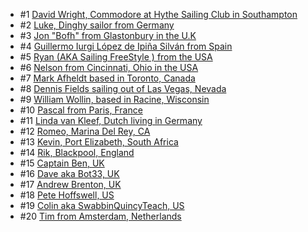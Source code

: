   - #1 [David Wright, Commodore at Hythe Sailing Club in Southampton](https://blog.marineverse.com/marineverse/2020/01/21/vr-sailors-marineverse-cup-community-david-wright.html)
  - #2 [Luke, Dinghy sailor from Germany](https://blog.marineverse.com/marineverse/2020/01/29/vr-sailors-marineverse-cup-community-lucky-luke.html)
  - #3 [Jon "Bofh" from Glastonbury in the U.K](https://blog.marineverse.com/marineverse/2020/02/06/vr-sailors-marineverse-cup-community-jon-bofh.html)
  - #4 [Guillermo Iurgi López de Ipiña Silván from Spain](https://blog.marineverse.com/marineverse/2020/02/13/vr-sailors-marineverse-cup-community-giurgi-lis.html)
  - #5 [Ryan (AKA Sailing FreeStyle ) from the USA](https://blog.marineverse.com/marineverse/2020/02/20/vr-sailors-marineverse-cup-community-sailing-freestyle.html)
  - #6 [Nelson from Cincinnati, Ohio in the USA](https://blog.marineverse.com/marineverse/2020/02/27/vr-sailors-marineverse-cup-community-nelson-livingston.html)
  - #7 [Mark Afheldt based in Toronto, Canada](https://blog.marineverse.com/marineverse/2020/04/23/vr-sailors-marineverse-cup-community-mark-afheldt.html)
  - #8 [Dennis Fields sailing out of Las Vegas, Nevada](https://blog.marineverse.com/marineverse/2020/04/24/vr-sailors-marineverse-cup-community-dennis-fields.html)
  - #9 [William Wollin, based in Racine, Wisconsin](https://blog.marineverse.com/marineverse/2020/05/03/vr-sailors-marineverse-cup-community-william-wollin.html)
  - #10 [Pascal from Paris, France](https://blog.marineverse.com/marineverse/2020/05/08/vr-sailors-marineverse-cup-community-pascal.html)
  - #11 [Linda van Kleef, Dutch living in Germany](https://blog.marineverse.com/marineverse/2020/05/11/vr-sailors-marineverse-cup-community-linda-van-kleef.html)
  - #12 [Romeo, Marina Del Rey, CA](https://blog.marineverse.com/marineverse/2020/05/16/vr-sailors-marineverse-cup-community-romeo.html)
  - #13 [Kevin, Port Elizabeth, South Africa](https://blog.marineverse.com/marineverse/2020/05/29/vr-sailors-marineverse-cup-community-kevin.html)
  - #14 [Rik, Blackpool, England](https://blog.marineverse.com/marineverse/2020/08/18/vr-sailors-marineverse-cup-community-rik.html)
  - #15 [Captain Ben, UK](https://blog.marineverse.com/marineverse/2021/04/08/vr-sailors-marineverse-cup-community-captain-ben.html)
  - #16 [Dave aka Bot33, UK](https://blog.marineverse.com/marineverse/2021/04/11/vr-sailors-marineverse-cup-community-bot33.html)
  - #17 [Andrew Brenton, UK](https://blog.marineverse.com/marineverse/2021/04/14/vr-sailors-marineverse-cup-community-mcdermol.html)
  - #18 [Pete Hoffswell, US](https://blog.marineverse.com/marineverse/2021/06/09/vr-sailors-marineverse-cup-community-pete-hoffswell.html)
  - #19 [Colin aka SwabbinQuincyTeach, US](https://blog.marineverse.com/marineverse/2021/09/17/vr-sailors-marineverse-cup-community-colin.html)
  - #20 [Tim from Amsterdam, Netherlands](https://blog.marineverse.com/marineverse/2022/04/11/vr-sailors-marineverse-cup-community-tim.html)

  